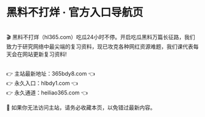 # 黑料不打烊 · 官方入口导航页
<br>🎬 黑料不打烊（hl365.com）吃瓜24小时不停。开启吃瓜黑料万篇长征路，我们致力于研究网络中最尖端的复习资料，现已攻克各种网红资源难题，我们课代表每天会在网站更新复习资料!

<br>👉 主站最新地址：365bdy8.com 👈
<br>👉 永久入口：hlbdy1.com 👈
<br>👉 永久通道：heiliao365.com 👈

📌 如果你无法访问主站，请务必收藏本页，以免错过最新内容。
